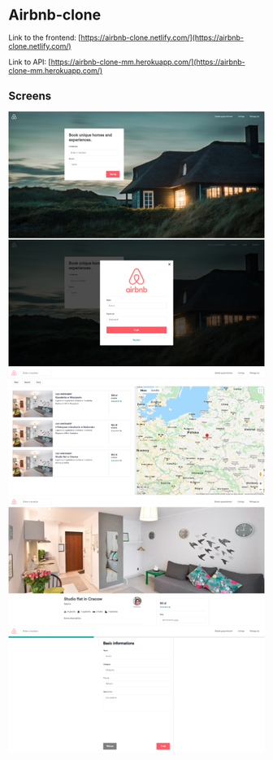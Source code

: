 # Airbnb-clone

Link to the frontend: [https://airbnb-clone.netlify.com/](https://airbnb-clone.netlify.com/)

Link to API: [https://airbnb-clone-mm.herokuapp.com/](https://airbnb-clone-mm.herokuapp.com/)

## Screens

![landing](./client/src/Images/Landing.png)
![login](./client/src/Images/Login.png)
![listings](./client/src/Images/Listings.png)
![listing](./client/src/Images/Listing.png)
![create](./client/src/Images/Create.png)
